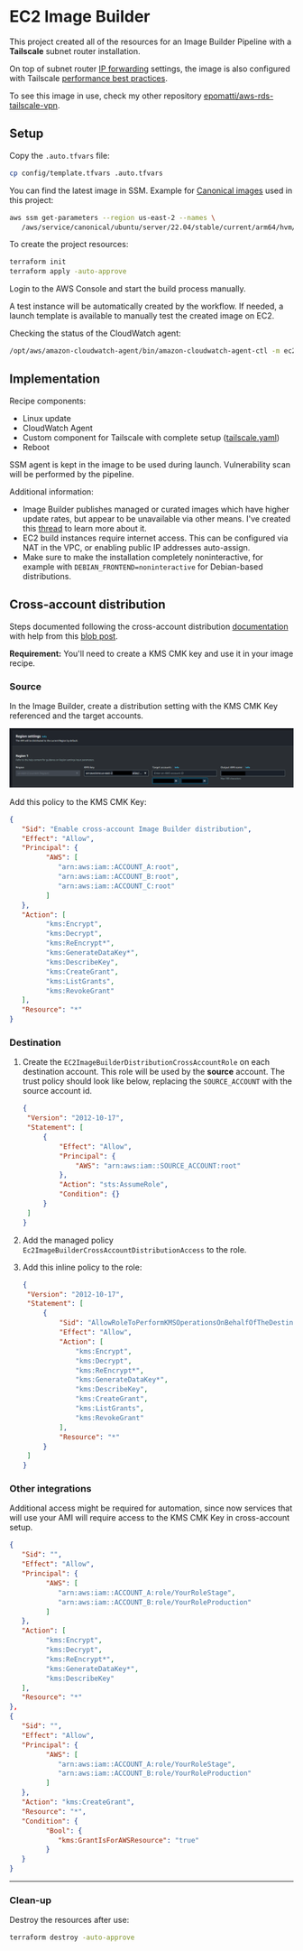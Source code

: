 # EC2 Image Builder

This project created all of the resources for an Image Builder Pipeline with a **Tailscale** subnet router installation.

On top of subnet router [IP forwarding][3] settings, the image is also configured with Tailscale [performance best practices][4].

To see this image in use, check my other repository [epomatti/aws-rds-tailscale-vpn][2].

## Setup

Copy the `.auto.tfvars` file:

```sh
cp config/template.tfvars .auto.tfvars
```

You can find the latest image in SSM. Example for [Canonical images][5] used in this project:

```sh
aws ssm get-parameters --region us-east-2 --names \
   /aws/service/canonical/ubuntu/server/22.04/stable/current/arm64/hvm/ebs-gp2/ami-id
```

To create the project resources:

```sh
terraform init
terraform apply -auto-approve
```

Login to the AWS Console and start the build process manually.

A test instance will be automatically created by the workflow. If needed, a launch template is available to manually test the created image on EC2.

Checking the status of the CloudWatch agent:

```sh
/opt/aws/amazon-cloudwatch-agent/bin/amazon-cloudwatch-agent-ctl -m ec2 -a status
```

## Implementation

Recipe components:

- Linux update
- CloudWatch Agent
- Custom component for Tailscale with complete setup ([tailscale.yaml](./modules/imagebuilder/components/tailscale.yaml))
- Reboot

SSM agent is kept in the image to be used during launch. Vulnerability scan will be performed by the pipeline.

Additional information:

- Image Builder publishes managed or curated images which have higher update rates, but appear to be unavailable via other means. I've created this [thread][1] to learn more about it.
- EC2 build instances require internet access. This can be configured via NAT in the VPC, or enabling public IP addresses auto-assign.
- Make sure to make the installation completely noninteractive, for example with `DEBIAN_FRONTEND=noninteractive` for Debian-based distributions.

## Cross-account distribution

Steps documented following the cross-account distribution [documentation][6] with help from this [blob post][7].

**Requirement:** You'll need to create a KMS CMK key and use it in your image recipe.

### Source

In the Image Builder, create a distribution setting with the KMS CMK Key referenced and the target accounts.

<img src=".img/imagebuilder5.png" />

Add this policy to the KMS CMK Key:

```json
{
   "Sid": "Enable cross-account Image Builder distribution",
   "Effect": "Allow",
   "Principal": {
         "AWS": [
            "arn:aws:iam::ACCOUNT_A:root",
            "arn:aws:iam::ACCOUNT_B:root",
            "arn:aws:iam::ACCOUNT_C:root"
         ]
   },
   "Action": [
         "kms:Encrypt",
         "kms:Decrypt",
         "kms:ReEncrypt*",
         "kms:GenerateDataKey*",
         "kms:DescribeKey",
         "kms:CreateGrant",
         "kms:ListGrants",
         "kms:RevokeGrant"
   ],
   "Resource": "*"
}
```

### Destination

1. Create the `EC2ImageBuilderDistributionCrossAccountRole` on each destination account. This role will be used by the **source** account. The trust policy should look like below, replacing the `SOURCE_ACCOUNT` with the source account id.
   ```json
   {
    "Version": "2012-10-17",
    "Statement": [
        {
            "Effect": "Allow",
            "Principal": {
                "AWS": "arn:aws:iam::SOURCE_ACCOUNT:root"
            },
            "Action": "sts:AssumeRole",
            "Condition": {}
        }
    ]
   }
   ```

2. Add the managed policy `Ec2ImageBuilderCrossAccountDistributionAccess` to the role.
3. Add this inline policy to the role:
   ```json
   {
	"Version": "2012-10-17",
	"Statement": [
		{
			"Sid": "AllowRoleToPerformKMSOperationsOnBehalfOfTheDestinationAccount",
			"Effect": "Allow",
			"Action": [
				"kms:Encrypt",
				"kms:Decrypt",
				"kms:ReEncrypt*",
				"kms:GenerateDataKey*",
				"kms:DescribeKey",
				"kms:CreateGrant",
				"kms:ListGrants",
				"kms:RevokeGrant"
			],
			"Resource": "*"
		}
	]
   }
   ```

### Other integrations

Additional access might be required for automation, since now services that will use your AMI will require access to the KMS CMK Key in cross-account setup.

```json
{
   "Sid": "",
   "Effect": "Allow",
   "Principal": {
         "AWS": [
            "arn:aws:iam::ACCOUNT_A:role/YourRoleStage",
            "arn:aws:iam::ACCOUNT_B:role/YourRoleProduction"
         ]
   },
   "Action": [
         "kms:Encrypt",
         "kms:Decrypt",
         "kms:ReEncrypt*",
         "kms:GenerateDataKey*",
         "kms:DescribeKey"
   ],
   "Resource": "*"
},
{
   "Sid": "",
   "Effect": "Allow",
   "Principal": {
         "AWS": [
            "arn:aws:iam::ACCOUNT_A:role/YourRoleStage",
            "arn:aws:iam::ACCOUNT_B:role/YourRoleProduction"
         ]
   },
   "Action": "kms:CreateGrant",
   "Resource": "*",
   "Condition": {
         "Bool": {
            "kms:GrantIsForAWSResource": "true"
         }
   }
}
```

---

### Clean-up

Destroy the resources after use:

```sh
terraform destroy -auto-approve
```


[1]: https://repost.aws/questions/QUwGgIFpv8SuyY6uvxlWIcyg/where-to-find-ec2-image-builder-managed-images
[2]: https://github.com/epomatti/aws-rds-tailscale-vpn
[3]: https://tailscale.com/kb/1019/subnets
[4]: https://tailscale.com/kb/1320/performance-best-practices#ethtool-configuration
[5]: https://canonical-aws.readthedocs-hosted.com/en/latest/aws-how-to/instances/find-ubuntu-images/
[6]: https://docs.aws.amazon.com/imagebuilder/latest/userguide/cross-account-dist.html
[7]: https://repost.aws/knowledge-center/image-builder-distr-error-encrypted-ami
